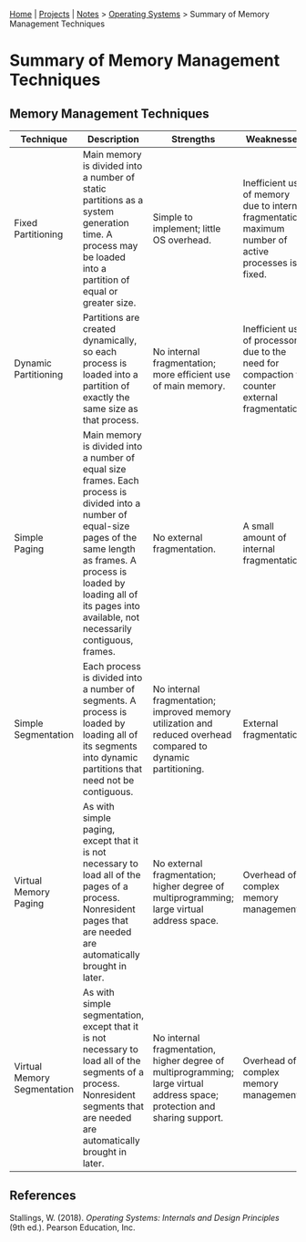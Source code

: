 [Home](../../) | [Projects](../../projects) | [Notes](../) > <a href="./">Operating Systems</a> > Summary of Memory Management Techniques

# Summary of Memory Management Techniques



## Memory Management Techniques

| Technique                   | Description                                                  | Strengths                                                    | Weaknesses                                                   |
| --------------------------- | ------------------------------------------------------------ | ------------------------------------------------------------ | ------------------------------------------------------------ |
| Fixed Partitioning          | Main memory is divided into a number of static partitions as a system generation time. A process may be loaded into a partition of equal or greater size. | Simple to implement; little OS overhead.                     | Inefficient use of memory due to internal fragmentation; maximum number of active processes is fixed. |
| Dynamic Partitioning        | Partitions are created dynamically, so each process is loaded into a partition of exactly the same size as that process. | No internal fragmentation; more efficient use of main memory. | Inefficient use of processor due to the need for compaction to counter external fragmentation. |
| Simple Paging               | Main memory is divided into a number of equal size frames. Each process is divided into a number of equal-size pages of the same length as frames. A process is loaded by loading all of its pages into available, not necessarily contiguous, frames. | No external fragmentation.                                   | A small amount of internal fragmentation.                    |
| Simple Segmentation         | Each process is divided into a number of segments. A process is loaded by loading all of its segments into dynamic partitions that need not be contiguous. | No internal fragmentation; improved memory utilization and reduced overhead compared to dynamic partitioning. | External fragmentation.                                      |
| Virtual Memory Paging       | As with simple paging, except that it is not necessary to load all of the pages of a process. Nonresident pages that are needed are automatically brought in later. | No external fragmentation; higher degree of multiprogramming; large virtual address space. | Overhead of complex memory management.                       |
| Virtual Memory Segmentation | As with simple segmentation, except that it is not necessary to load all of the segments of a process. Nonresident segments that are needed are automatically brought in later. | No internal fragmentation, higher degree of multiprogramming; large virtual address space; protection and sharing support. | Overhead of complex memory management.                       |






## References

Stallings, W. (2018). *Operating Systems: Internals and Design Principles* (9th ed.). Pearson Education, Inc.
